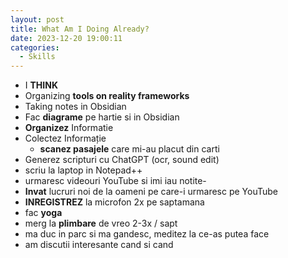 ```yaml
---
layout: post
title: What Am I Doing Already?
date: 2023-12-20 19:00:11
categories:
  - Skills
---
```

- I **THINK**
- Organizing  **tools on reality frameworks**
- Taking notes in Obsidian
- Fac **diagrame** pe hartie si in Obsidian
- **Organizez** Informatie
- Colectez Informație
	- **scanez pasajele** care mi-au placut din carti
- Generez scripturi cu ChatGPT (ocr, sound edit)
- scriu la laptop in Notepad++
- urmaresc videouri YouTube si imi iau notite- 
- **Invat** lucruri noi de la oameni pe care-i urmaresc pe YouTube
- **INREGISTREZ** la microfon 2x pe saptamana
- fac **yoga**
- merg la **plimbare** de vreo 2-3x / sapt
- ma duc in parc si ma gandesc, meditez la ce-as putea face
- am discutii interesante cand si cand